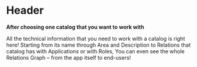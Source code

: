 # Header

**After choosing one catalog that you want to work with**

All the technical information that you need to work with a catalog is right here! Starting from its name through Area and Description to Relations that catalog has with Applications or with Roles, You can even see the whole Relations Graph – from the app itself to end-users! 
